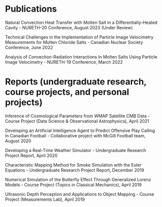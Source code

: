 # Publications

Natural Convection Heat Transfer with Molten Salt in a Differentially-Heated Cavity - NURETH-20 Conference, August 2023 (Under Review)

Technical Challenges in the Implementation of Particle Image Velocimetry Measurements for Molten Chloride Salts - Canadian Nuclear Society Conference, June 2022

Analysis of Convection-Radiation Interactions In Molten Salts Using Particle Image Velocimetry - NURETH-19 Conference, March 2022

# Reports (undergraduate research, course projects, and personal projects)

Inference of Cosmological Parameters from WMAP Satellite CMB Data - Course Project (Data Science & Observational Astrophysics), April 2021


Developing an Artificial Intelligence Agent to Predict Offensive Play Calling In Canadian Football - Collaborative project with McGill Football team, August 2020

Developing a Real-Time Weather Simulator - Undergraduate Research Project Report, April 2020

Characteristic Mapping Method for Smoke Simulation with the Euler Equations - Undergraduate Research Project Report, December 2019

Numerical Simulation of the Butterfly Effect Through Generalized Lorenz Models - Course Project (Topics in Classical Mechanics), April 2019

Ultrasonic Depth Perception and Applications to Object Mapping - Course Project (Measurements Lab), April 2019
